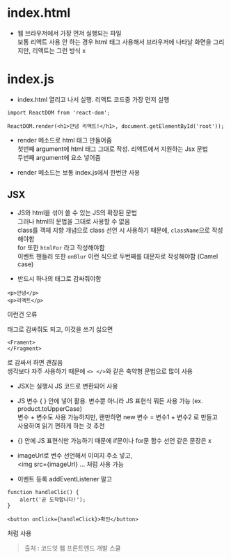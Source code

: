 # index.html
* 웹 브라우저에서 가장 먼저 실행되는 파일   
보통 리액트 사용 안 하는 경우 html 태그 사용해서 브라우저에 나타날 화면을 그리지만, 리액트는 그런 방식 x

# index.js
* index.html 열리고 나서 실행. 리액트 코드중 가장 먼저 실행

```
import ReactDOM from 'react-dom';

ReactDOM.render(<h1>안녕 리액트!</h1>, document.getElementById('root'));
```

* render 메소드로 html 태그 만들어줌   
첫번째 argument에 html 태그 그대로 작성. 리액트에서 지원하는 Jsx 문법   
두번째 argument에 요소 넣어줌   

* render 메소드는 보통 index.js에서 한번만 사용

## JSX
* JS와 html을 섞어 쓸 수 있는 JS의 확장된 문법   
그러나 html의 문법을 그대로 사용할 수 없음   
class를 객체 지향 개념으로 class 선언 시 사용하기 때문에, ```className```으로 작성해야함   
for 또한 ```htmlFor``` 라고 작성해야함   
이벤트 핸들러 또한 ```onBlur``` 이런 식으로 두번째를 대문자로 작성해야함 (Camel case)   

* 반드시 하나의 태그로 감싸줘야함      

```
<p>안녕</p>   
<p>리액트</p>   
```
이런건 오류   

<div>태그로 감싸줘도 되고, 이것을 쓰기 싫으면   

```
<Frament>
</Fragment>
```
로 감싸서 하면 괜찮음   
생각보다 자주 사용하기 때문에 ```<> </>```와 같은 축약형 문법으로 많이 사용   

* JSX는 실행시 JS 코드로 변환되어 사용

* JS 변수 { } 안에 넣어 활용. 변수뿐 아니라 JS 표현식 뭐든 사용 가능 (ex. product.toUpperCase)   
변수 + 변수도 사용 가능하지만, 왠만하면 new 변수 = 변수1 + 변수2 로 만들고   
사용하여 읽기 편하게 하는 것 추천   

* {} 안에 JS 표현식만 가능하기 때문에 if문이나 for문 함수 선언 같은 문장은 x

* imageUrl로 변수 선언해서 이미지 주소 넣고,   
<img src={imageUrl} ... 처럼 사용 가능   

* 이벤트 등록 addEventListener 말고   
```
function handleClic() {
	alert('곧 도착합니다!');
}

<button onClick={handleClick}>확인</button>
```
처럼 사용

> 출처 : 코드잇 웹 프론트엔드 개발 스쿨
